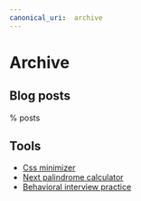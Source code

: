 ```yaml
---
canonical_uri:  archive
---
```


# Archive

## Blog posts

% posts

## Tools

- [Css minimizer](/misc/web/minimize-css.html)
- [Next palindrome calculator](/misc/web/palindrome-calculator.html)
- [Behavioral interview practice](https://behavioral-interview-practice.dutl.uk/)